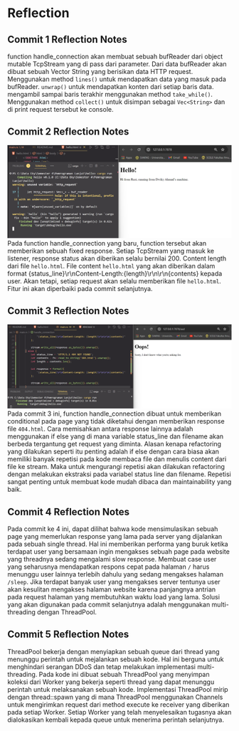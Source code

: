 # Reflection

## Commit 1 Reflection Notes
function handle_connection akan membuat sebuah bufReader dari object mutable TcpStream yang di pass dari parameter. Dari data bufReader akan dibuat sebuah Vector String yang berisikan data HTTP request. Menggunakan method `lines()` untuk mendapatkan data yang masuk pada bufReader. `unwrap()` untuk mendapatkan konten dari setiap baris data. mengambil sampai baris terakhir menggunakan method `take_while()`. Menggunakan method `collect()` untuk disimpan sebagai `Vec<String>` dan di print request tersebut ke console.

## Commit 2 Reflection Notes
![Commit 2](img/commit2.png)
Pada function handle_connection yang baru, function tersebut akan memberikan sebuah fixed response. Setiap TcpStream yang masuk ke listener, response status akan diberikan selalu bernilai 200. Content length dari file `hello.html`. File content `hello.html` yang akan diberikan dalam format {status_line}\r\nContent-Length:{length}\r\n\r\n{contents} kepada user. Akan tetapi, setiap request akan selalu memberikan file `hello.html`. Fitur ini akan diperbaiki pada commit selanjutnya.

## Commit 3 Reflection Notes
![Commit 3](img/commit3.png)
Pada commit 3 ini, function handle_connection dibuat untuk memberikan conditional pada page yang tidak diketahui dengan memberikan response file `404.html`. Cara memisahkan antara response lainnya adalah menggunakan if else yang di mana variable status_line dan filename akan berbeda tergantung get request yang diminta. Alasan kenapa refactoring yang dilakukan seperti itu penting adalah if else dengan cara biasa akan memiliki banyak repetisi pada kode membaca file dan menulis content dari file ke stream. Maka untuk mengurangi repetisi akan dilakukan refactoring dengan melakukan ekstraksi pada variabel status line dan filename. Repetisi sangat penting untuk membuat kode mudah dibaca dan maintainability yang baik.

## Commit 4 Reflection Notes
Pada commit ke 4 ini, dapat dilihat bahwa kode mensimulasikan sebuah page yang memerlukan response yang lama pada server yang dijalankan pada sebuah single thread. Hal ini memberikan performa yang buruk ketika terdapat user yang bersamaan ingin mengakses sebuah page pada website yang threadnya sedang mengalami slow response. Membuat case user yang seharusnya mendapatkan respons cepat pada halaman `/` harus menunggu user lainnya terlebih dahulu yang sedang mengakses halaman `/sleep`. Jika terdapat banyak user yang mengakses server tentunya user akan kesulitan mengakses halaman website karena panjangnya antrian pada request halaman yang membutuhkan waktu load yang lama. Solusi yang akan digunakan pada commit selanjutnya adalah menggunakan multi-threading dengan ThreadPool.

## Commit 5 Reflection Notes
ThreadPool bekerja dengan menyiapkan sebuah queue dari thread yang menunggu perintah untuk mejalankan sebuah kode. Hal ini berguna untuk menghindari serangan DDoS dan tetap melakukan implementasi multi-threading. Pada kode ini dibuat sebuah ThreadPool yang menyimpan koleksi dari Worker yang bekerja seperti thread yang dapat menunggu perintah untuk melaksanakan sebuah kode. Implementasi ThreadPool mirip dengan thread::spawn yang di mana ThreadPool menggunakan Channels untuk mengirimkan request dari method execute ke receiver yang diberikan pada setiap Worker. Setiap Worker yang telah menyelesaikan tugasnya akan dialokasikan kembali kepada queue untuk menerima perintah selanjutnya.